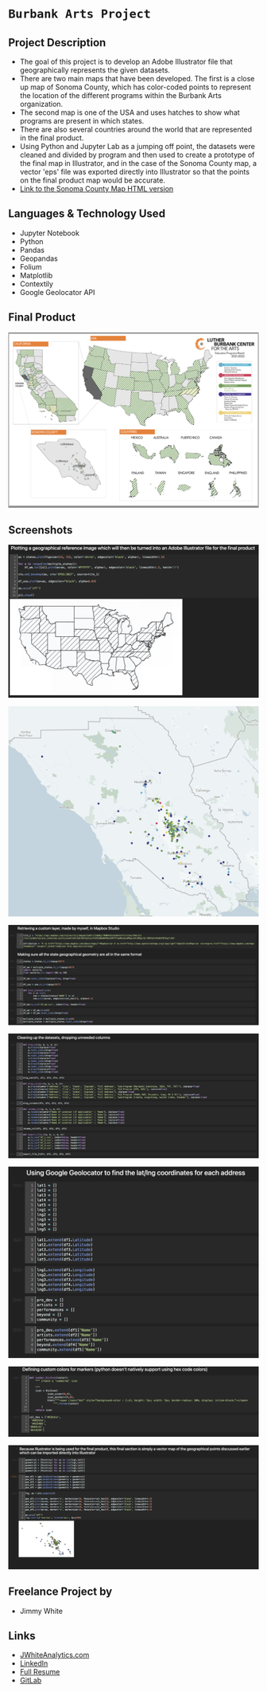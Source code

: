 # `Burbank Arts Project`

## Project Description

-  The goal of this project is to develop an Adobe Illustrator file that geographically represents the given datasets.
- There are two main maps that have been developed. The first is a close up map of Sonoma County, which has color-coded points to represent the location of the different programs within the Burbank Arts organization.
- The second map is one of the USA and uses hatches to show what programs are present in which states.
- There are also several countries around the world that are represented in the final product.
- Using Python and Jupyter Lab as a jumping off point, the datasets were cleaned and divided by program and then used to create a prototype of the final map in Illustrator, and in the case of the Sonoma County map, a vector 'eps' file was exported directly into Illustrator so that the points on the final product map would be accurate.
- [Link to the Sonoma County Map HTML version](https://jimmywhite1987.github.io/burbank_arts/)


## Languages & Technology Used

- Jupyter Notebook
- Python
- Pandas
- Geopandas
- Folium
- Matplotlib
- Contextily
- Google Geolocator API

## Final Product

![image](/screenshots/screenshot8.jpg)

## Screenshots

![image](/screenshots/screenshot2.jpg)

![image](/screenshots/screenshot6.jpg)

![image](/screenshots/screenshot1.jpg)

![image](/screenshots/screenshot3.jpg)

![image](/screenshots/screenshot4.jpg)

![image](/screenshots/screenshot5.jpg)

![image](/screenshots/screenshot7.jpg)

## Freelance Project by

- Jimmy White

## Links
- [JWhiteAnalytics.com](https://jwhiteanalytics.com)
- [LinkedIn](https://www.linkedin.com/in/jimmywhite1987)
- [Full Resume](https://jwhiteanalytics.com/JWhite%20Resume.pdf)
- [GitLab](https://gitlab.com/jimmywhite1987)
